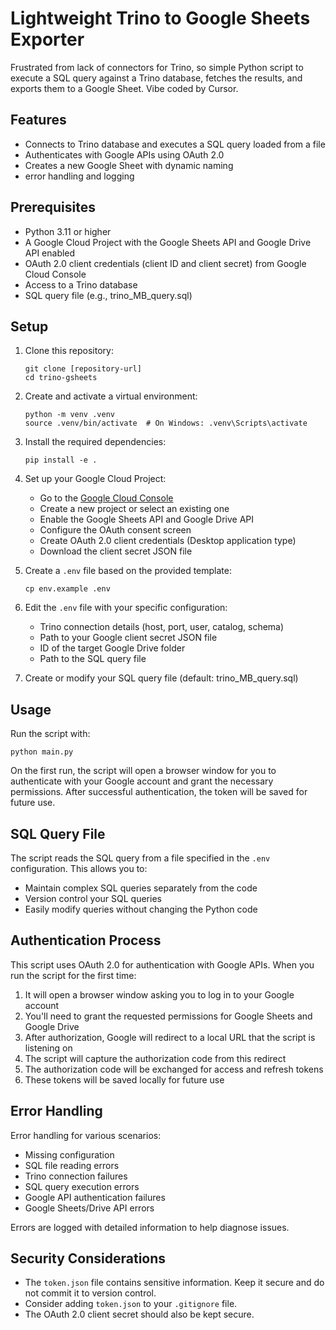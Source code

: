 # Lightweight Trino to Google Sheets Exporter

Frustrated from lack of connectors for Trino, so simple Python script to execute a SQL query against a Trino database, fetches the results, and exports them to a Google Sheet. Vibe coded by Cursor.

## Features

- Connects to Trino database and executes a SQL query loaded from a file
- Authenticates with Google APIs using OAuth 2.0
- Creates a new Google Sheet with dynamic naming
- error handling and logging

## Prerequisites

- Python 3.11 or higher
- A Google Cloud Project with the Google Sheets API and Google Drive API enabled
- OAuth 2.0 client credentials (client ID and client secret) from Google Cloud Console
- Access to a Trino database
- SQL query file (e.g., trino_MB_query.sql)

## Setup

1. Clone this repository:
   ```
   git clone [repository-url]
   cd trino-gsheets
   ```

2. Create and activate a virtual environment:
   ```
   python -m venv .venv
   source .venv/bin/activate  # On Windows: .venv\Scripts\activate
   ```

3. Install the required dependencies:
   ```
   pip install -e .
   ```

4. Set up your Google Cloud Project:
   - Go to the [Google Cloud Console](https://console.cloud.google.com/)
   - Create a new project or select an existing one
   - Enable the Google Sheets API and Google Drive API
   - Configure the OAuth consent screen
   - Create OAuth 2.0 client credentials (Desktop application type)
   - Download the client secret JSON file

5. Create a `.env` file based on the provided template:
   ```
   cp env.example .env
   ```

6. Edit the `.env` file with your specific configuration:
   - Trino connection details (host, port, user, catalog, schema)
   - Path to your Google client secret JSON file
   - ID of the target Google Drive folder
   - Path to the SQL query file

7. Create or modify your SQL query file (default: trino_MB_query.sql)

## Usage

Run the script with:

```
python main.py
```

On the first run, the script will open a browser window for you to authenticate with your Google account and grant the necessary permissions. After successful authentication, the token will be saved for future use.

## SQL Query File

The script reads the SQL query from a file specified in the `.env` configuration. This allows you to:
- Maintain complex SQL queries separately from the code
- Version control your SQL queries
- Easily modify queries without changing the Python code

## Authentication Process

This script uses OAuth 2.0 for authentication with Google APIs. When you run the script for the first time:

1. It will open a browser window asking you to log in to your Google account
2. You'll need to grant the requested permissions for Google Sheets and Google Drive
3. After authorization, Google will redirect to a local URL that the script is listening on
4. The script will capture the authorization code from this redirect
5. The authorization code will be exchanged for access and refresh tokens
6. These tokens will be saved locally for future use

## Error Handling

Error handling for various scenarios:
- Missing configuration
- SQL file reading errors
- Trino connection failures
- SQL query execution errors
- Google API authentication failures
- Google Sheets/Drive API errors

Errors are logged with detailed information to help diagnose issues.

## Security Considerations

- The `token.json` file contains sensitive information. Keep it secure and do not commit it to version control.
- Consider adding `token.json` to your `.gitignore` file.
- The OAuth 2.0 client secret should also be kept secure.